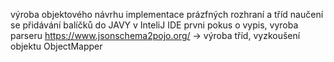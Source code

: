 výroba objektového návrhu
implementace prázfných rozhraní a tříd
naučení se přidávání balíčků do JAVY v InteliJ IDE
prvni pokus o vypis, vyroba parseru
https://www.jsonschema2pojo.org/ -> výroba tříd, vyzkoušení objektu ObjectMapper